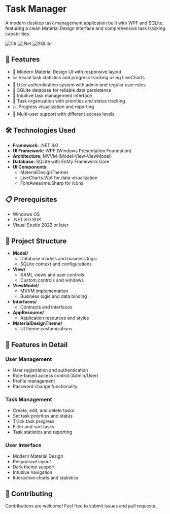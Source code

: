 # Task Manager

A modern desktop task management application built with WPF and SQLite, featuring a clean Material Design interface and comprehensive task tracking capabilities.

![C#](https://img.shields.io/badge/c%23-%23239120.svg?style=for-the-badge&logo=c-sharp&logoColor=white)
![.Net](https://img.shields.io/badge/.NET-5C2D91?style=for-the-badge&logo=.net&logoColor=white)
![SQLite](https://img.shields.io/badge/sqlite-%2307405e.svg?style=for-the-badge&logo=sqlite&logoColor=white)

## 🌟 Features

- 🎨 Modern Material Design UI with responsive layout
- 📊 Visual task statistics and progress tracking using LiveCharts
- 🔐 User authentication system with admin and regular user roles
- 💾 SQLite database for reliable data persistence
- 📱 Intuitive task management interface
- 🎯 Task organization with priorities and status tracking
- 📈 Progress visualization and reporting
- 👥 Multi-user support with different access levels

## 🛠️ Technologies Used

- **Framework:** .NET 8.0
- **UI Framework:** WPF (Windows Presentation Foundation)
- **Architecture:** MVVM (Model-View-ViewModel)
- **Database:** SQLite with Entity Framework Core
- **UI Components:** 
  - MaterialDesignThemes
  - LiveCharts.Wpf for data visualization
  - FontAwesome.Sharp for icons

## 📋 Prerequisites

- Windows OS
- .NET 8.0 SDK
- Visual Studio 2022 or later


## 📁 Project Structure

- **Model/**
  - Database models and business logic
  - SQLite context and configurations
- **View/**
  - XAML views and user controls
  - Custom controls and windows
- **ViewModel/**
  - MVVM implementation
  - Business logic and data binding
- **Interfaces/**
  - Contracts and interfaces
- **AppResource/**
  - Application resources and styles
- **MaterialDesignTheme/**
  - UI theme customizations

## 🔑 Features in Detail

### User Management
- User registration and authentication
- Role-based access control (Admin/User)
- Profile management
- Password change functionality

### Task Management
- Create, edit, and delete tasks
- Set task priorities and status
- Track task progress
- Filter and sort tasks
- Task statistics and reporting

### User Interface
- Modern Material Design
- Responsive layout
- Dark theme support
- Intuitive navigation
- Interactive charts and statistics

## 🤝 Contributing

Contributions are welcome! Feel free to submit issues and pull requests.

